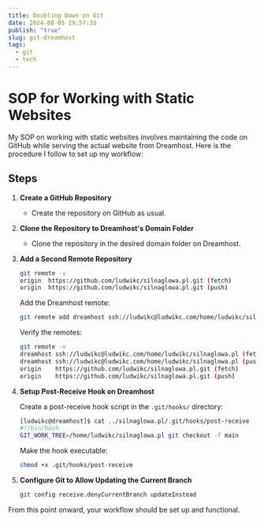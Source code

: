 ```yaml
---
title: Doubling Down on Git
date: 2024-08-05 19:57:33
publish: "true"
slug: git-dreamhost
tags:
  - git
  - tech
---
```

# SOP for Working with Static Websites

My SOP on working with static websites involves maintaining the code on GitHub while serving the actual website from Dreamhost. Here is the procedure I follow to set up my workflow:

## Steps

1. **Create a GitHub Repository**
   - Create the repository on GitHub as usual.

2. **Clone the Repository to Dreamhost's Domain Folder**
   - Clone the repository in the desired domain folder on Dreamhost.

3. **Add a Second Remote Repository**

   ```sh
   git remote -v
   origin  https://github.com/ludwikc/silnaglowa.pl.git (fetch)
   origin  https://github.com/ludwikc/silnaglowa.pl.git (push)
   ```

   Add the Dreamhost remote:

   ```sh
   git remote add dreamhost ssh://ludwikc@ludwikc.com/home/ludwikc/silnaglowa.pl
   ```

   Verify the remotes:

   ```sh
   git remote -v
   dreamhost ssh://ludwikc@ludwikc.com/home/ludwikc/silnaglowa.pl (fetch)
   dreamhost ssh://ludwikc@ludwikc.com/home/ludwikc/silnaglowa.pl (push)
   origin    https://github.com/ludwikc/silnaglowa.pl.git (fetch)
   origin    https://github.com/ludwikc/silnaglowa.pl.git (push)
   ```

4. **Setup Post-Receive Hook on Dreamhost**

   Create a post-receive hook script in the `.git/hooks/` directory:

   ```sh
   [ludwikc@dreamhost]$ cat ../silnaglowa.pl/.git/hooks/post-receive
   #!/bin/bash
   GIT_WORK_TREE=/home/ludwikc/silnaglowa.pl git checkout -f main
   ```

   Make the hook executable:

   ```sh
   chmod +x .git/hooks/post-receive
   ```

5. **Configure Git to Allow Updating the Current Branch**

   ```sh
   git config receive.denyCurrentBranch updateInstead
   ```

From this point onward, your workflow should be set up and functional.